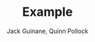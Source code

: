 ---
layout: midnight-train
number: 2
title: Example
author: Jack Guinane, Quinn Pollock
short: blah blah

shape: circle
shift: 16%
rotate: 10deg
---